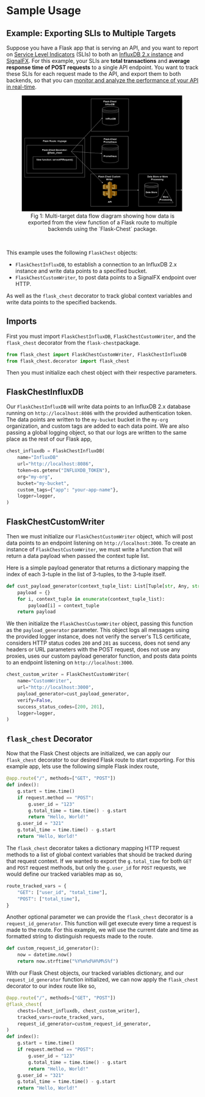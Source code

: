 <!-- Import custom.css -->
<link rel="stylesheet" type="text/css" href="_static/custom.css">

# Sample Usage

## Example: Exporting SLIs to Multiple Targets
Suppose you have a Flask app that is serving an API, and you want to report on [Service Level Indicators](https://sre.google/sre-book/service-level-objectives/) (SLIs) to both an <u>InfluxDB 2.x instance</u> and <u>[SignalFX](https://www.splunk.com/en_us/about-splunk/acquisitions/signalfx.html)</u>. For this example, your SLIs are <b>total transactions</b> and <b>average response time of POST requests</b> to a single API endpoint. You want to track these SLIs for each request made to the API, and export them to both backends, so that you can <u>monitor and analyze the performance of your API in real-time</u>.<br>

<center>
<figure>
<img src="_static/flask_chest_simple_diagram.png" style="width:600px;"/>
<figcaption>Fig 1: Multi-target data flow diagram showing how data is exported from the view function of a Flask route to multiple backends using the `Flask-Chest` package.</figcaption>
</figure>
</center><br>

This example uses the following `FlaskChest` objects:
- `FlaskChestInfluxDB`, to establish a connection to an InfluxDB 2.x instance and write data points to a specified bucket.
- `FlaskChestCustomWriter`, to post data points to a SignalFX endpoint over HTTP.

As well as the `flask_chest` decorator to track global context variables and write data points to the specified backends.

## Imports
First you must import `FlaskChestInfluxDB`, `FlaskChestCustomWriter`, and the `flask_chest` decorator from the `flask-chest`package.

```python
from flask_chest import FlaskChestCustomWriter, FlaskChestInfluxDB
from flask_chest.decorator import flask_chest
```

Then you must initialize each chest object with their respective parameters.

## FlaskChestInfluxDB
Our `FlaskChestInfluxDB` will write data points to an InfluxDB 2.x database running on `http://localhost:8086` with the provided authentication token. The data points are written to the `my-bucket` bucket in the `my-org` organization, and custom tags are added to each data point. We are also passing a global logging object, so that our logs are written to the same place as the rest of our Flask app,

```python
chest_influxdb = FlaskChestInfluxDB(
    name="InfluxDB"
    url="http://localhost:8086",
    token=os.getenv("INFLUXDB_TOKEN"),
    org="my-org",
    bucket="my-bucket",
    custom_tags={"app": "your-app-name"},
    logger=logger,
)
```
## FlaskChestCustomWriter
Then we must initialize our `FlaskChestCustomWriter` object, which will post data points to an endpoint listening on `http://localhost:3000`. To create an instance of `FlaskChestCustomWriter`, we must write a function that will return a data payload when passed the context tuple list.

Here is a simple payload generator that returns a dictionary mapping the index of each 3-tuple in the list of 3-tuples, to the 3-tuple itself.
```python
def cust_payload_generator(context_tuple_list: List[Tuple[str, Any, str]]):
    payload = {}
    for i, context_tuple in enumerate(context_tuple_list):
        payload[i] = context_tuple
    return payload
```

We then initialize the `FlaskChestCustomWriter` object, passing this function as the `payload_generator` parameter. This object logs all messages using the provided logger instance, does not verify the server's TLS certificate, considers HTTP status codes `200` and `201` as success, does not send any headers or URL parameters with the POST request, does not use any proxies, uses our custom payload generator function, and posts data points to an endpoint listening on `http://localhost:3000`.

```python
chest_custom_writer = FlaskChestCustomWriter(
    name="CustomWriter",
    url="http://localhost:3000",
    payload_generator=cust_payload_generator,
    verify=False,
    success_status_codes=[200, 201],
    logger=logger,
)
```

## `flask_chest` Decorator
Now that the Flask Chest objects are initialized, we can apply our `flask_chest` decorator to our desired Flask route to start exporting. For this example app, lets use the following simple Flask index route,

```python
@app.route("/", methods=["GET", "POST"])
def index():
    g.start = time.time()
    if request.method == "POST":
        g.user_id = "123"
        g.total_time = time.time() - g.start
        return "Hello, World!"
    g.user_id = "321"
    g.total_time = time.time() - g.start
    return "Hello, World!"
```

The `flask_chest` decorator takes a dictionary mapping HTTP request methods to a list of global context variables that should be tracked during that request context. If we wanted to export the `g.total_time` for both `GET` and `POST` request methods, but only the `g.user_id` for `POST` requests, we would define our tracked variables map as so,

```python
route_tracked_vars = {
    "GET": ["user_id", "total_time"],
    "POST": ["total_time"],
}
```

Another optional parameter we can provide the `flask_chest` decorator is a `request_id_generator`. This function will get execute every time a request is made to the route. For this example, we will use the current date and time as formatted string to distinguish requests made to the route.

```python
def custom_request_id_generator():
    now = datetime.now()
    return now.strftime("%Y%m%d%H%M%S%f")
```

With our Flask Chest objects, our tracked variables dictionary, and our `request_id_generator` function initialized, we can now apply the `flask_chest` decorator to our index route like so,

```python
@app.route("/", methods=["GET", "POST"])
@flask_chest(
    chests=[chest_influxdb, chest_custom_writer],
    tracked_vars=route_tracked_vars,
    request_id_generator=custom_request_id_generator,
)
def index():
    g.start = time.time()
    if request.method == "POST":
        g.user_id = "123"
        g.total_time = time.time() - g.start
        return "Hello, World!"
    g.user_id = "321"
    g.total_time = time.time() - g.start
    return "Hello, World!"
```